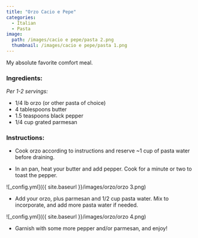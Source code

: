 ```yaml
---
title: "Orzo Cacio e Pepe"
categories:
  - Italian
  - Pasta
image:
  path: /images/cacio e pepe/pasta 2.png
  thumbnail: /images/cacio e pepe/pasta 1.png
---
```


My absolute favorite comfort meal.

### Ingredients:

_Per 1-2 servings:_

* 1/4 lb orzo (or other pasta of choice)
* 4 tablespoons butter
* 1.5 teaspoons black pepper
* 1/4 cup grated parmesan

### Instructions:

* Cook orzo according to instructions and reserve ~1 cup of pasta water before draining.

* In an pan, heat your butter and add pepper. Cook for a minute or two to toast the pepper.

![_config.yml]({{ site.baseurl }}/images/orzo/orzo 3.png)

* Add your orzo, plus parmesan and 1/2 cup pasta water. Mix to incorporate, and add more pasta water if needed.

![_config.yml]({{ site.baseurl }}/images/orzo/orzo 4.png)

* Garnish with some more pepper and/or parmesan, and enjoy!
